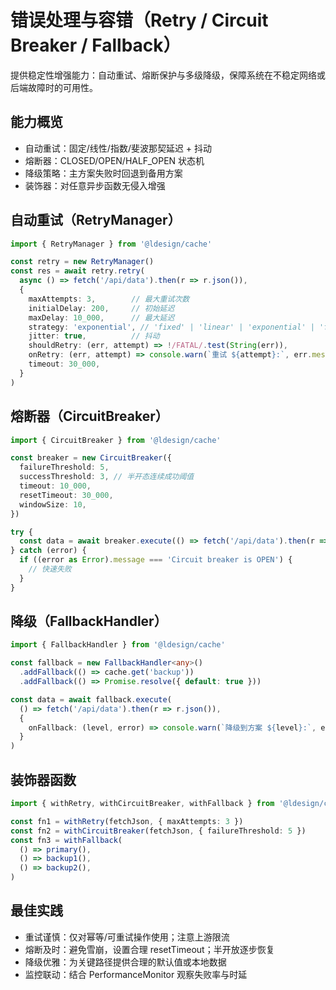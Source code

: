 # 错误处理与容错（Retry / Circuit Breaker / Fallback）

提供稳定性增强能力：自动重试、熔断保护与多级降级，保障系统在不稳定网络或后端故障时的可用性。

## 能力概览
- 自动重试：固定/线性/指数/斐波那契延迟 + 抖动
- 熔断器：CLOSED/OPEN/HALF_OPEN 状态机
- 降级策略：主方案失败时回退到备用方案
- 装饰器：对任意异步函数无侵入增强

## 自动重试（RetryManager）

```ts
import { RetryManager } from '@ldesign/cache'

const retry = new RetryManager()
const res = await retry.retry(
  async () => fetch('/api/data').then(r => r.json()),
  {
    maxAttempts: 3,        // 最大重试次数
    initialDelay: 200,     // 初始延迟
    maxDelay: 10_000,      // 最大延迟
    strategy: 'exponential', // 'fixed' | 'linear' | 'exponential' | 'fibonacci'
    jitter: true,          // 抖动
    shouldRetry: (err, attempt) => !/FATAL/.test(String(err)),
    onRetry: (err, attempt) => console.warn(`重试 ${attempt}:`, err.message),
    timeout: 30_000,
  }
)
```

## 熔断器（CircuitBreaker）

```ts
import { CircuitBreaker } from '@ldesign/cache'

const breaker = new CircuitBreaker({
  failureThreshold: 5,
  successThreshold: 3, // 半开态连续成功阈值
  timeout: 10_000,
  resetTimeout: 30_000,
  windowSize: 10,
})

try {
  const data = await breaker.execute(() => fetch('/api/data').then(r => r.json()))
} catch (error) {
  if ((error as Error).message === 'Circuit breaker is OPEN') {
    // 快速失败
  }
}
```

## 降级（FallbackHandler）

```ts
import { FallbackHandler } from '@ldesign/cache'

const fallback = new FallbackHandler<any>()
  .addFallback(() => cache.get('backup'))
  .addFallback(() => Promise.resolve({ default: true }))

const data = await fallback.execute(
  () => fetch('/api/data').then(r => r.json()),
  {
    onFallback: (level, error) => console.warn(`降级到方案 ${level}:`, error.message),
  }
)
```

## 装饰器函数

```ts
import { withRetry, withCircuitBreaker, withFallback } from '@ldesign/cache'

const fn1 = withRetry(fetchJson, { maxAttempts: 3 })
const fn2 = withCircuitBreaker(fetchJson, { failureThreshold: 5 })
const fn3 = withFallback(
  () => primary(),
  () => backup1(),
  () => backup2(),
)
```

## 最佳实践
- 重试谨慎：仅对幂等/可重试操作使用；注意上游限流
- 熔断及时：避免雪崩，设置合理 resetTimeout；半开放逐步恢复
- 降级优雅：为关键路径提供合理的默认值或本地数据
- 监控联动：结合 PerformanceMonitor 观察失败率与时延

